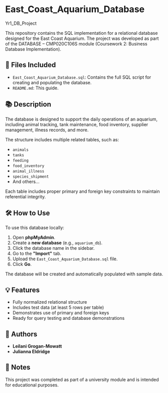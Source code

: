 # East_Coast_Aquarium_Database
Yr1_DB_Project

This repository contains the SQL implementation for a relational database designed for the East Coast Aquarium. The project was developed as part of the DATABASE – CMP020C106S module (Coursework 2: Business Database Implementation).

## 📁 Files Included

- `East_Coast_Aquarium_Database.sql`: Contains the full SQL script for creating and populating the database.
- `README.md`: This guide.

## 📚 Description

The database is designed to support the daily operations of an aquarium, including animal tracking, tank maintenance, food inventory, supplier management, illness records, and more.

The structure includes multiple related tables, such as:

- `animals`
- `tanks`
- `feeding`
- `food_inventory`
- `animal_illness`
- `species_shipment`
- And others...

Each table includes proper primary and foreign key constraints to maintain referential integrity.

## 🛠 How to Use

To use this database locally:

1. Open **phpMyAdmin**.
2. Create a **new database** (e.g., `aquarium_db`).
3. Click the database name in the sidebar.
4. Go to the **"Import"** tab.
5. Upload the `East_Coast_Aquarium_Database.sql` file.
6. Click **Go**.

The database will be created and automatically populated with sample data.

## 💡 Features

- Fully normalized relational structure
- Includes test data (at least 5 rows per table)
- Demonstrates use of primary and foreign keys
- Ready for query testing and database demonstrations

## 👥 Authors

- **Leilani Grogan-Mowatt**  
- **Julianna Eldridge**

## 📌 Notes

This project was completed as part of a university module and is intended for educational purposes.
